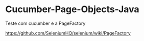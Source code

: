 # Cucumber-Page-Objects-Java

Teste com cucumber e a PageFactory 

https://github.com/SeleniumHQ/selenium/wiki/PageFactory
